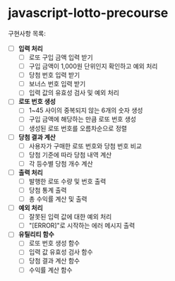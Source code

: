 # javascript-lotto-precourse

구현사항 목록:

- [ ] **입력 처리**
    - [ ] 로또 구입 금액 입력 받기
    - [ ] 구입 금액이 1,000원 단위인지 확인하고 예외 처리
    - [ ] 당첨 번호 입력 받기
    - [ ] 보너스 번호 입력 받기
    - [ ] 입력 값의 유효성 검사 및 예외 처리

- [ ] **로또 번호 생성**
    - [ ] 1~45 사이의 중복되지 않는 6개의 숫자 생성
    - [ ] 구입 금액에 해당하는 만큼 로또 번호 생성
    - [ ] 생성된 로또 번호를 오름차순으로 정렬

- [ ] **당첨 결과 계산**
    - [ ] 사용자가 구매한 로또 번호와 당첨 번호 비교
    - [ ] 당첨 기준에 따라 당첨 내역 계산
    - [ ] 각 등수별 당첨 개수 계산

- [ ] **출력 처리**
    - [ ] 발행한 로또 수량 및 번호 출력
    - [ ] 당첨 통계 출력
    - [ ] 총 수익률 계산 및 출력

- [ ] **예외 처리**
    - [ ] 잘못된 입력 값에 대한 예외 처리
    - [ ] "[ERROR]"로 시작하는 에러 메시지 출력

- [ ] **유틸리티 함수**
    - [ ] 로또 번호 생성 함수
    - [ ] 입력 값 유효성 검사 함수
    - [ ] 당첨 결과 계산 함수
    - [ ] 수익률 계산 함수